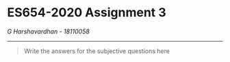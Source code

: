 # ES654-2020 Assignment 3

*G Harshavardhan* - *18110058*

------

> Write the answers for the subjective questions here

